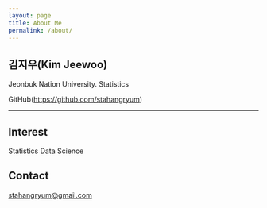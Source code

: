 ```yaml
---
layout: page
title: About Me
permalink: /about/
---
```

## 김지우(Kim Jeewoo)
Jeonbuk Nation University. Statistics

GitHub(https://github.com/stahangryum)

---

## Interest
Statistics
Data Science

## Contact
stahangryum@gmail.com
